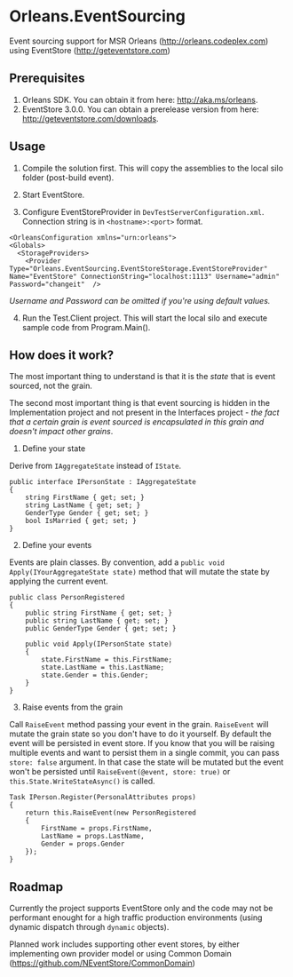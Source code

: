 Orleans.EventSourcing
=====================

Event sourcing support for MSR Orleans (http://orleans.codeplex.com) using EventStore (http://geteventstore.com)


Prerequisites
-------------

1. Orleans SDK. You can obtain it from here: http://aka.ms/orleans.
2. EventStore 3.0.0. You can obtain a prerelease version from  here: http://geteventstore.com/downloads.


Usage
-----

1. Compile the solution first. This will copy the assemblies to the local silo folder (post-build event).

2. Start EventStore. 

3. Configure EventStoreProvider in `DevTestServerConfiguration.xml`. Connection string is in `<hostname>:<port>` format. 

  ```
<OrleansConfiguration xmlns="urn:orleans">
  <Globals>
    <StorageProviders>
      <Provider Type="Orleans.EventSourcing.EventStoreStorage.EventStoreProvider" Name="EventStore" ConnectionString="localhost:1113" Username="admin" Password="changeit"  />
```

  *Username and Password can be omitted if you're using default values.*

4. Run the Test.Client project. This will start the local silo and execute sample code from Program.Main().


How does it work?
-----

The most important thing to understand is that it is the *state* that is event sourced, not the grain.

The second most important thing is that event sourcing is hidden in the Implementation project and not present in the Interfaces project - *the fact that a certain grain is event sourced is encapsulated in this grain and doesn't impact other grains*.


1. Define your state

  Derive from `IAggregateState` instead of `IState`.

  ```
  public interface IPersonState : IAggregateState
  {
      string FirstName { get; set; }
      string LastName { get; set; }
      GenderType Gender { get; set; }
      bool IsMarried { get; set; }
  }
  ```

2. Define your events

  Events are plain classes. By convention, add a `public void Apply(IYourAggregateState state)` method that will mutate the state by applying the current event.
  
  ```
  public class PersonRegistered
  {
      public string FirstName { get; set; }
      public string LastName { get; set; }
      public GenderType Gender { get; set; }

      public void Apply(IPersonState state)
      {
          state.FirstName = this.FirstName;
          state.LastName = this.LastName;
          state.Gender = this.Gender;
      }
  }
  ```

3. Raise events from the grain

  Call `RaiseEvent` method passing your event in the grain. `RaiseEvent` will mutate the grain state so you don't have to do it yourself. By default the event will be persisted in event store. If you know that you will be raising multiple events and want to persist them in a single commit, you can pass `store: false` argument. In that case the state will be mutated but the event won't be persisted until `RaiseEvent(@event, store: true)` or `this.State.WriteStateAsync()` is called.
  
  ```
  Task IPerson.Register(PersonalAttributes props)
  {
      return this.RaiseEvent(new PersonRegistered
      {
          FirstName = props.FirstName,
          LastName = props.LastName,
          Gender = props.Gender
      });
  }
  ```


Roadmap
-----

Currently the project supports EventStore only and the code may not be performant enought for a high traffic production environments (using dynamic dispatch through `dynamic` objects). 

Planned work includes supporting other event stores, by either implementing own provider model or using Common Domain  (https://github.com/NEventStore/CommonDomain)

